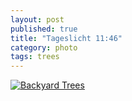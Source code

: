```yaml
---
layout: post
published: true
title: "Tageslicht 11:46"
category: photo
tags: trees
---
```


[![Backyard Trees](http://37.media.tumblr.com/13b15ad767d038b976dae82379c62392/tumblr_n5tylgnCZa1rive1ro1_500.jpg)](http://dr3wh0.tumblr.com/post/86221472024)